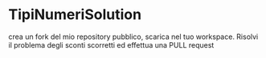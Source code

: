 # TipiNumeriSolution
crea un fork del mio repository pubblico, scarica nel tuo workspace. 
Risolvi il problema degli sconti scorretti ed effettua una PULL request
